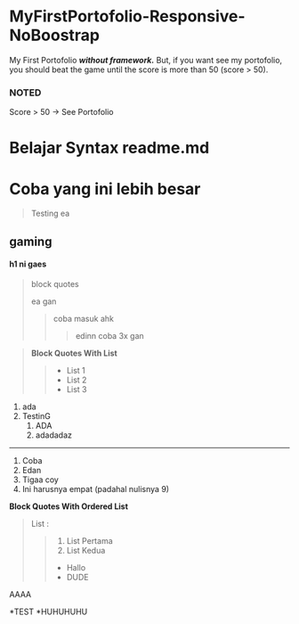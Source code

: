 # MyFirstPortofolio-Responsive-NoBoostrap
My First Portofolio ***without framework.*** But, if you want see my portofolio, you should beat the game until the score is more than 50 (score > 50).

### NOTED
Score > 50 -> See Portofolio

# Belajar Syntax readme.md

Coba yang ini lebih besar
=========================

> Testing ea

<h2> gaming </h2>

<h4> h1 ni gaes </h4>

>block quotes
>
> ea gan
>> coba masuk ahk
>>> edinn coba 3x gan

> **Block Quotes With List**
>> - List 1
>> - List 2
>> - List 3

1. ada
2. TestinG
    1. ADA
    2. adadadaz
-------------------------------------
1. Coba
2. Edan
3. Tigaa coy
9. Ini harusnya empat (padahal nulisnya 9)

**Block Quotes With Ordered List**
> List : 
>> 1. List Pertama
>> 2. List Kedua
>>  - Hallo
>>  - DUDE

AAAA


*TEST
*HUHUHUHU

